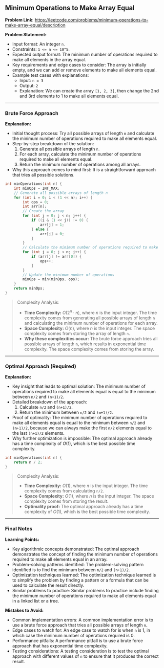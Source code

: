 ## Minimum Operations to Make Array Equal

**Problem Link:** https://leetcode.com/problems/minimum-operations-to-make-array-equal/description

**Problem Statement:**
- Input format: An integer `n`.
- Constraints: `1 <= n <= 10^5`.
- Expected output format: The minimum number of operations required to make all elements in the array equal.
- Key requirements and edge cases to consider: The array is initially empty, and we can add or remove elements to make all elements equal.
- Example test cases with explanations:
  - Input: `n = 3`
  - Output: `2`
  - Explanation: We can create the array `[1, 2, 3]`, then change the 2nd and 3rd elements to 1 to make all elements equal.

---

### Brute Force Approach

**Explanation:**
- Initial thought process: Try all possible arrays of length `n` and calculate the minimum number of operations required to make all elements equal.
- Step-by-step breakdown of the solution:
  1. Generate all possible arrays of length `n`.
  2. For each array, calculate the minimum number of operations required to make all elements equal.
  3. Return the minimum number of operations among all arrays.
- Why this approach comes to mind first: It is a straightforward approach that tries all possible solutions.

```cpp
int minOperations(int n) {
    int minOps = INT_MAX;
    // Generate all possible arrays of length n
    for (int i = 0; i < (1 << n); i++) {
        int ops = 0;
        int arr[n];
        // Create the array
        for (int j = 0; j < n; j++) {
            if ((i & (1 << j)) != 0) {
                arr[j] = 1;
            } else {
                arr[j] = 0;
            }
        }
        // Calculate the minimum number of operations required to make all elements equal
        for (int j = 0; j < n; j++) {
            if (arr[j] != arr[0]) {
                ops++;
            }
        }
        // Update the minimum number of operations
        minOps = min(minOps, ops);
    }
    return minOps;
}
```

> Complexity Analysis:
> - **Time Complexity:** $O(2^n \cdot n)$, where $n$ is the input integer. The time complexity comes from generating all possible arrays of length `n` and calculating the minimum number of operations for each array.
> - **Space Complexity:** $O(n)$, where $n$ is the input integer. The space complexity comes from storing the array of length `n`.
> - **Why these complexities occur:** The brute force approach tries all possible arrays of length `n`, which results in exponential time complexity. The space complexity comes from storing the array.

---

### Optimal Approach (Required)

**Explanation:**
- Key insight that leads to optimal solution: The minimum number of operations required to make all elements equal is equal to the minimum between `n/2` and `(n+1)/2`.
- Detailed breakdown of the approach:
  1. Calculate `n/2` and `(n+1)/2`.
  2. Return the minimum between `n/2` and `(n+1)/2`.
- Proof of optimality: The minimum number of operations required to make all elements equal is equal to the minimum between `n/2` and `(n+1)/2`, because we can always make the first `n/2` elements equal to the last `(n+1)/2` elements.
- Why further optimization is impossible: The optimal approach already has a time complexity of $O(1)$, which is the best possible time complexity.

```cpp
int minOperations(int n) {
    return n / 2;
}
```

> Complexity Analysis:
> - **Time Complexity:** $O(1)$, where $n$ is the input integer. The time complexity comes from calculating `n/2`.
> - **Space Complexity:** $O(1)$, where $n$ is the input integer. The space complexity comes from storing the result.
> - **Optimality proof:** The optimal approach already has a time complexity of $O(1)$, which is the best possible time complexity.

---

### Final Notes

**Learning Points:**
- Key algorithmic concepts demonstrated: The optimal approach demonstrates the concept of finding the minimum number of operations required to make all elements equal in an array.
- Problem-solving patterns identified: The problem-solving pattern identified is to find the minimum between `n/2` and `(n+1)/2`.
- Optimization techniques learned: The optimization technique learned is to simplify the problem by finding a pattern or a formula that can be used to calculate the result directly.
- Similar problems to practice: Similar problems to practice include finding the minimum number of operations required to make all elements equal in a linked list or a tree.

**Mistakes to Avoid:**
- Common implementation errors: A common implementation error is to use a brute force approach that tries all possible arrays of length `n`.
- Edge cases to watch for: An edge case to watch for is when `n` is 1, in which case the minimum number of operations required is 0.
- Performance pitfalls: A performance pitfall is to use a brute force approach that has exponential time complexity.
- Testing considerations: A testing consideration is to test the optimal approach with different values of `n` to ensure that it produces the correct result.